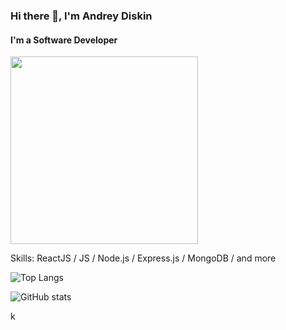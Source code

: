 ### Hi there 👋, I'm Andrey Diskin
#### I'm a Software Developer

<img src="https://cdn.dribbble.com/users/1162077/screenshots/3848914/programmer.gif" width="300"/>

Skills: ReactJS / JS / Node.js / Express.js / MongoDB / and more
  

![Top Langs](https://github-readme-stats.vercel.app/api/top-langs/?username=andreydiskin&theme=tokyonight)

![GitHub stats](https://github-readme-stats.vercel.app/api?username=andreydiskin&show_icons=true)  



k

